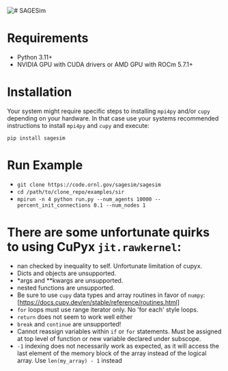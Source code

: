 ![# SAGESim](SAGESim-inline-tag-color.png)


# Requirements

 - Python 3.11+
 - NVIDIA GPU with CUDA drivers or AMD GPU with ROCm 5.7.1+ 

# Installation
Your system might require specific steps to installing `mpi4py` and/or `cupy` depending on your hardware.
In that case use your systems recommended instructions to install `mpi4py` and `cupy` and execute:

`pip install sagesim` 

# Run Example

 - `git clone https://code.ornl.gov/sagesim/sagesim`
 - `cd /path/to/clone_repo/examples/sir`
 - `mpirun -n 4 python run.py --num_agents 10000 --percent_init_connections 0.1 --num_nodes 1`


# There are some unfortunate quirks to using CuPyx `jit.rawkernel`:
 - nan checked by inequality to self. Unfortunate limitation of cupyx.
 - Dicts and objects are unsupported.
 - *args and **kwargs are unsupported.
 - nested functions are unsupported.
 - Be sure to use `cupy` data types and array routines in favor of `numpy`: [https://docs.cupy.dev/en/stable/reference/routines.html]
 - `for` loops must use range iterator only. No 'for each' style loops.
 - `return` does not seem to work well either
 - `break` and `continue` are unsupported!
 - Cannot reassign variables within `if` or `for` statements. Must be assigned at top level of function or new variable declared under subscope.
 -  `-1` indexing does not necessarily work as expected, as it will access the last element of the memory block of the array instead of the logical array. Use `len(my_array) - 1` instead
